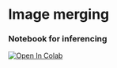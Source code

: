 # Image merging

### Notebook for inferencing
[![Open In Colab](https://colab.research.google.com/assets/colab-badge.svg)](https://colab.research.google.com/github/Navu45/image-merging/blob/master/image_merging.ipynb)
